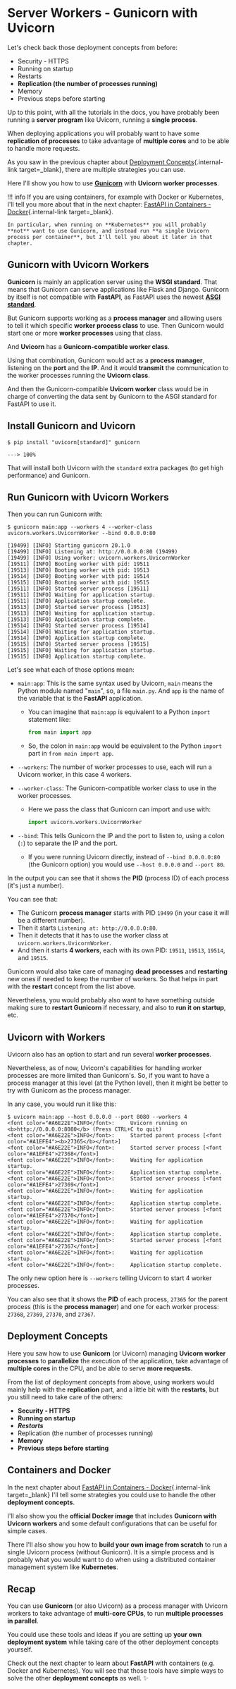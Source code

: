 # Server Workers - Gunicorn with Uvicorn

Let's check back those deployment concepts from before:

* Security - HTTPS
* Running on startup
* Restarts
* **Replication (the number of processes running)**
* Memory
* Previous steps before starting

Up to this point, with all the tutorials in the docs, you have probably been running a **server program** like Uvicorn, running a **single process**.

When deploying applications you will probably want to have some **replication of processes** to take advantage of **multiple cores** and to be able to handle more requests.

As you saw in the previous chapter about [Deployment Concepts](./concepts.md){.internal-link target=_blank}, there are multiple strategies you can use.

Here I'll show you how to use <a href="https://gunicorn.org/" class="external-link" target="_blank">**Gunicorn**</a> with **Uvicorn worker processes**.

!!! info
    If you are using containers, for example with Docker or Kubernetes, I'll tell you more about that in the next chapter: [FastAPI in Containers - Docker](./docker.md){.internal-link target=_blank}.

    In particular, when running on **Kubernetes** you will probably **not** want to use Gunicorn, and instead run **a single Uvicorn process per container**, but I'll tell you about it later in that chapter.

## Gunicorn with Uvicorn Workers

**Gunicorn** is mainly an application server using the **WSGI standard**. That means that Gunicorn can serve applications like Flask and Django. Gunicorn by itself is not compatible with **FastAPI**, as FastAPI uses the newest **<a href="https://asgi.readthedocs.io/en/latest/" class="external-link" target="_blank">ASGI standard</a>**.

But Gunicorn supports working as a **process manager** and allowing users to tell it which specific **worker process class** to use. Then Gunicorn would start one or more **worker processes** using that class.

And **Uvicorn** has a **Gunicorn-compatible worker class**.

Using that combination, Gunicorn would act as a **process manager**, listening on the **port** and the **IP**. And it would **transmit** the communication to the worker processes running the **Uvicorn class**.

And then the Gunicorn-compatible **Uvicorn worker** class would be in charge of converting the data sent by Gunicorn to the ASGI standard for FastAPI to use it.

## Install Gunicorn and Uvicorn

<div class="termy">

```console
$ pip install "uvicorn[standard]" gunicorn

---> 100%
```

</div>

That will install both Uvicorn with the `standard` extra packages (to get high performance) and Gunicorn.

## Run Gunicorn with Uvicorn Workers

Then you can run Gunicorn with:

<div class="termy">

```console
$ gunicorn main:app --workers 4 --worker-class uvicorn.workers.UvicornWorker --bind 0.0.0.0:80

[19499] [INFO] Starting gunicorn 20.1.0
[19499] [INFO] Listening at: http://0.0.0.0:80 (19499)
[19499] [INFO] Using worker: uvicorn.workers.UvicornWorker
[19511] [INFO] Booting worker with pid: 19511
[19513] [INFO] Booting worker with pid: 19513
[19514] [INFO] Booting worker with pid: 19514
[19515] [INFO] Booting worker with pid: 19515
[19511] [INFO] Started server process [19511]
[19511] [INFO] Waiting for application startup.
[19511] [INFO] Application startup complete.
[19513] [INFO] Started server process [19513]
[19513] [INFO] Waiting for application startup.
[19513] [INFO] Application startup complete.
[19514] [INFO] Started server process [19514]
[19514] [INFO] Waiting for application startup.
[19514] [INFO] Application startup complete.
[19515] [INFO] Started server process [19515]
[19515] [INFO] Waiting for application startup.
[19515] [INFO] Application startup complete.
```

</div>

Let's see what each of those options mean:

* `main:app`: This is the same syntax used by Uvicorn, `main` means the Python module named "`main`", so, a file `main.py`. And `app` is the name of the variable that is the **FastAPI** application.
    * You can imagine that `main:app` is equivalent to a Python `import` statement like:

        ```Python
        from main import app
        ```

    * So, the colon in `main:app` would be equivalent to the Python `import` part in `from main import app`.
* `--workers`: The number of worker processes to use, each will run a Uvicorn worker, in this case 4 workers.
* `--worker-class`: The Gunicorn-compatible worker class to use in the worker processes.
    * Here we pass the class that Gunicorn can import and use with:

        ```Python
        import uvicorn.workers.UvicornWorker
        ```

* `--bind`: This tells Gunicorn the IP and the port to listen to, using a colon (`:`) to separate the IP and the port.
    * If you were running Uvicorn directly, instead of `--bind 0.0.0.0:80` (the Gunicorn option) you would use `--host 0.0.0.0` and `--port 80`.

In the output you can see that it shows the **PID** (process ID) of each process (it's just a number).

You can see that:

* The Gunicorn **process manager** starts with PID `19499` (in your case it will be a different number).
* Then it starts `Listening at: http://0.0.0.0:80`.
* Then it detects that it has to use the worker class at `uvicorn.workers.UvicornWorker`.
* And then it starts **4 workers**, each with its own PID: `19511`, `19513`, `19514`, and `19515`.

Gunicorn would also take care of managing **dead processes** and **restarting** new ones if needed to keep the number of workers. So that helps in part with the **restart** concept from the list above.

Nevertheless, you would probably also want to have something outside making sure to **restart Gunicorn** if necessary, and also to **run it on startup**, etc.

## Uvicorn with Workers

Uvicorn also has an option to start and run several **worker processes**.

Nevertheless, as of now, Uvicorn's capabilities for handling worker processes are more limited than Gunicorn's. So, if you want to have a process manager at this level (at the Python level), then it might be better to try with Gunicorn as the process manager.

In any case, you would run it like this:

<div class="termy">

```console
$ uvicorn main:app --host 0.0.0.0 --port 8080 --workers 4
<font color="#A6E22E">INFO</font>:     Uvicorn running on <b>http://0.0.0.0:8080</b> (Press CTRL+C to quit)
<font color="#A6E22E">INFO</font>:     Started parent process [<font color="#A1EFE4"><b>27365</b></font>]
<font color="#A6E22E">INFO</font>:     Started server process [<font color="#A1EFE4">27368</font>]
<font color="#A6E22E">INFO</font>:     Waiting for application startup.
<font color="#A6E22E">INFO</font>:     Application startup complete.
<font color="#A6E22E">INFO</font>:     Started server process [<font color="#A1EFE4">27369</font>]
<font color="#A6E22E">INFO</font>:     Waiting for application startup.
<font color="#A6E22E">INFO</font>:     Application startup complete.
<font color="#A6E22E">INFO</font>:     Started server process [<font color="#A1EFE4">27370</font>]
<font color="#A6E22E">INFO</font>:     Waiting for application startup.
<font color="#A6E22E">INFO</font>:     Application startup complete.
<font color="#A6E22E">INFO</font>:     Started server process [<font color="#A1EFE4">27367</font>]
<font color="#A6E22E">INFO</font>:     Waiting for application startup.
<font color="#A6E22E">INFO</font>:     Application startup complete.
```

</div>

The only new option here is `--workers` telling Uvicorn to start 4 worker processes.

You can also see that it shows the **PID** of each process, `27365` for the parent process (this is the **process manager**) and one for each worker process: `27368`, `27369`, `27370`, and `27367`.

## Deployment Concepts

Here you saw how to use **Gunicorn** (or Uvicorn) managing **Uvicorn worker processes** to **parallelize** the execution of the application, take advantage of **multiple cores** in the CPU, and be able to serve **more requests**.

From the list of deployment concepts from above, using workers would mainly help with the **replication** part, and a little bit with the **restarts**, but you still need to take care of the others:

* **Security - HTTPS**
* **Running on startup**
* ***Restarts***
* Replication (the number of processes running)
* **Memory**
* **Previous steps before starting**

## Containers and Docker

In the next chapter about [FastAPI in Containers - Docker](./docker.md){.internal-link target=_blank} I'll tell some strategies you could use to handle the other **deployment concepts**.

I'll also show you the **official Docker image** that includes **Gunicorn with Uvicorn workers** and some default configurations that can be useful for simple cases.

There I'll also show you how to **build your own image from scratch** to run a single Uvicorn process (without Gunicorn). It is a simple process and is probably what you would want to do when using a distributed container management system like **Kubernetes**.

## Recap

You can use **Gunicorn** (or also Uvicorn) as a process manager with Uvicorn workers to take advantage of **multi-core CPUs**, to run **multiple processes in parallel**.

You could use these tools and ideas if you are setting up **your own deployment system** while taking care of the other deployment concepts yourself.

Check out the next chapter to learn about **FastAPI** with containers (e.g. Docker and Kubernetes). You will see that those tools have simple ways to solve the other **deployment concepts** as well. ✨
